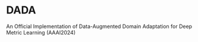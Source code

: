 # DADA
An Official Implementation of Data-Augmented Domain Adaptation for Deep Metric Learning (AAAI2024)
